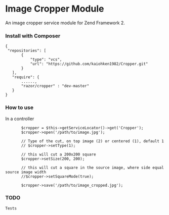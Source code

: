 Image Cropper Module
====================

An image cropper service module for Zend Framework 2.


### Install with Composer
 ```
{
  "repositories": [
        {
            "type": "vcs",
            "url": "https://github.com/kaiohken1982/Cropper.git"
        }
    ],
    "require": {
        ......,
        "razor/cropper" : "dev-master"
    }
}
 ```

### How to use

In a controller

 ```
 		$cropper = $this->getServiceLocator()->get('Cropper');
		$cropper->open('/path/to/image.jpg');
		
		// Type of the cut, on top image (2) or centered (1), default 1
		// $cropper->setType(1);
		
		// this will cut a 200x200 square
		$cropper->setSize(200, 200);
		
		// this will cut a square in the source image, where side equal source image width
		//$cropper->setSquareMode(true); 
		
		$cropper->save('/path/to/image_cropped.jpg');
 ```

### TODO

 ```
Tests

 ```